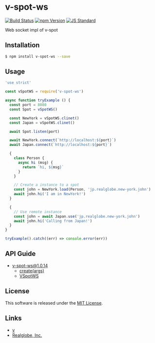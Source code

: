 v-spot-ws
==========

<!---
This file is generated by ape-tmpl. Do not update manually.
--->

<!-- Badge Start -->
<a name="badges"></a>

[![Build Status][bd_travis_shield_url]][bd_travis_url]
[![npm Version][bd_npm_shield_url]][bd_npm_url]
[![JS Standard][bd_standard_shield_url]][bd_standard_url]

[bd_repo_url]: https://github.com/realglobe-Inc/v-spot-ws
[bd_travis_url]: http://travis-ci.org/realglobe-Inc/v-spot-ws
[bd_travis_shield_url]: http://img.shields.io/travis/realglobe-Inc/v-spot-ws.svg?style=flat
[bd_travis_com_url]: http://travis-ci.com/realglobe-Inc/v-spot-ws
[bd_travis_com_shield_url]: https://api.travis-ci.com/realglobe-Inc/v-spot-ws.svg?token=
[bd_license_url]: https://github.com/realglobe-Inc/v-spot-ws/blob/master/LICENSE
[bd_codeclimate_url]: http://codeclimate.com/github/realglobe-Inc/v-spot-ws
[bd_codeclimate_shield_url]: http://img.shields.io/codeclimate/github/realglobe-Inc/v-spot-ws.svg?style=flat
[bd_codeclimate_coverage_shield_url]: http://img.shields.io/codeclimate/coverage/github/realglobe-Inc/v-spot-ws.svg?style=flat
[bd_gemnasium_url]: https://gemnasium.com/realglobe-Inc/v-spot-ws
[bd_gemnasium_shield_url]: https://gemnasium.com/realglobe-Inc/v-spot-ws.svg
[bd_npm_url]: http://www.npmjs.org/package/v-spot-ws
[bd_npm_shield_url]: http://img.shields.io/npm/v/v-spot-ws.svg?style=flat
[bd_standard_url]: http://standardjs.com/
[bd_standard_shield_url]: https://img.shields.io/badge/code%20style-standard-brightgreen.svg

<!-- Badge End -->


<!-- Description Start -->
<a name="description"></a>

Web socket impl of v-spot

<!-- Description End -->


<!-- Overview Start -->
<a name="overview"></a>



<!-- Overview End -->


<!-- Sections Start -->
<a name="sections"></a>

<!-- Section from "doc/guides/01.Installation.md.hbs" Start -->

<a name="section-doc-guides-01-installation-md"></a>

Installation
-----

```bash
$ npm install v-spot-ws --save
```


<!-- Section from "doc/guides/01.Installation.md.hbs" End -->

<!-- Section from "doc/guides/02.Usage.md.hbs" Start -->

<a name="section-doc-guides-02-usage-md"></a>

Usage
---------

```javascript
'use strict'

const vSpotWS = require('v-spot-ws')

async function tryExample () {
  const port = 8080
  const Spot = vSpotWS()

  const NewYork = vSpotWS.clinet()
  const Japan = vSpotWS.clinet()

  await Spot.listen(port)

  await NewYork.connect(`http://localhost:${port}`)
  await Japan.connect(`http://localhost:${port}`)

  {
    class Person {
      async hi (msg) {
        return `hi, ${msg}`
      }
    }

    // Create a instance to a spot
    const john = NewYork.load(Person, 'jp.realglobe.new-york.john')
    await john.hi('I am in NewYork!')
  }

  {
    // Use remote instance
    const john = await Japan.use('jp.realglobe.new-york.john')
    await john.hi('Calling from Japan!')
  }
}

tryExample().catch((err) => console.error(err))

```


<!-- Section from "doc/guides/02.Usage.md.hbs" End -->

<!-- Section from "doc/guides/10.API Guide.md.hbs" Start -->

<a name="section-doc-guides-10-a-p-i-guide-md"></a>

API Guide
-----

+ [v-spot-ws@1.0.14](./doc/api/api.md)
  + [create(args)](./doc/api/api.md#v-spot-ws-function-create)
  + [VSpotWS](./doc/api/api.md#v-spot-w-s-class)


<!-- Section from "doc/guides/10.API Guide.md.hbs" End -->


<!-- Sections Start -->


<!-- LICENSE Start -->
<a name="license"></a>

License
-------
This software is released under the [MIT License](https://github.com/realglobe-Inc/v-spot-ws/blob/master/LICENSE).

<!-- LICENSE End -->


<!-- Links Start -->
<a name="links"></a>

Links
------

+ [v][v_url]
+ [Realglobe, Inc.][realglobe,_inc__url]

[v_url]: https://github.com/realglobe-Inc/v
[realglobe,_inc__url]: http://realglobe.jp

<!-- Links End -->
